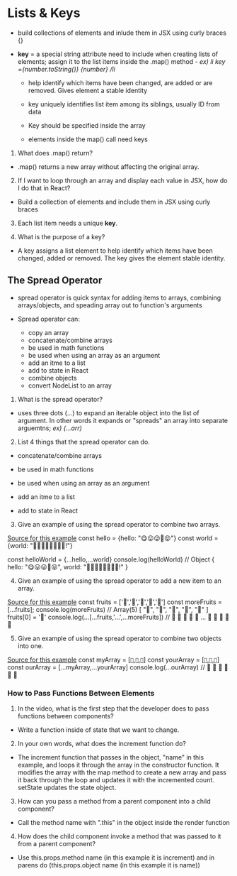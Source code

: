# Lists & Keys

- build collections of elements and inlude them in JSX using curly braces {}

- **key** = a special string attribute need to include when creating lists of elements; assign it to the list items inside the .map() method
  *- ex) li key ={number.toString()}*
        *{number}*
        */li*
  - help identify which items have been changed, are added or are removed. Gives element a stable identity

  - key uniquely identifies list item among its siblings, usually ID from data

  - Key should be specified inside the array

  - elements inside the map() call need keys

1. What does .map() return?

- .map() returns a new array without affecting the original array.

2. If I want to loop through an array and display each value in JSX, how do I do that in React?

- Build a collection of elements and include them in JSX using curly braces

3. Each list item needs a unique **key**.

4. What is the purpose of a key?

- A key assigns a list element to help identify which items have been changed, added or removed. The key gives the element stable identity.

## The Spread Operator

- spread operator is quick syntax for adding items to arrays, combining arrays/objects, and speading array out to function's arguments

- Spread operator can:
  - copy an array
  - concatenate/combine arrays
  - be used in math functions
  - be used when using an array as an argument
  - add an itme to a list
  - add to state in React
  - combine objects
  - convert NodeList to an array

1. What is the spread operator?

- uses three dots (...) to expand an iterable object into the list of argument. In other words it expands or "spreads" an array into separate arguemtns; *ex) (...arr)*

2. List 4 things that the spread operator can do.

- concatenate/combine arrays

- be used in math functions

- be used when using an array as an argument

- add an itme to a list
  
- add to state in React

3. Give an example of using the spread operator to combine two arrays.

<a href ="https://medium.com/coding-at-dawn/how-to-use-the-spread-operator-in-javascript-b9e4a8b06fab">Source for this example</a>
const hello = {hello: "😋😛😜🤪😝"}
const world = {world: "🙂🙃😉😊😇🥰😍🤩!"}

const helloWorld = {...hello,...world}
console.log(helloWorld) // Object { hello: "😋😛😜🤪😝", world: "🙂🙃😉😊😇🥰😍🤩!" }

4. Give an example of using the spread operator to add a new item to an array.

<a href ="https://medium.com/coding-at-dawn/how-to-use-the-spread-operator-in-javascript-b9e4a8b06fab">Source for this example</a>
const fruits = ['🍏','🍊','🍌','🍉','🍍']
const moreFruits = [...fruits];
console.log(moreFruits) // Array(5) [ "🍏", "🍊", "🍌", "🍉", "🍍" ]
fruits[0] = '🍑'
console.log(...[...fruits,'...',...moreFruits]) //  🍑 🍊 🍌 🍉 🍍 ... 🍏 🍊 🍌 🍉 🍍

5. Give an example of using the spread operator to combine two objects into one.

<a href ="https://medium.com/coding-at-dawn/how-to-use-the-spread-operator-in-javascript-b9e4a8b06fab">Source for this example</a>
const myArray = [`🤪`,`🐻`,`🎌`]
const yourArray = [`🙂`,`🤗`,`🤩`]
const ourArray = [...myArray,...yourArray]
console.log(...ourArray) // 🤪 🐻 🎌 🙂 🤗 🤩

### How to Pass Functions Between Elements

1. In the video, what is the first step that the developer does to pass functions between components?

- Write a function inside of state that we want to change.

2. In your own words, what does the increment function do?

- The increment function that passes in the object, "name" in this example, and loops it through the array in the constructor function. It modifies the array with the map method to create a new array and pass it back through the loop and updates it with the incremented count. setState updates the state object.

3. How can you pass a method from a parent component into a child component?

- Call the method name with ".this" in the object inside the render function

4. How does the child component invoke a method that was passed to it from a parent component?

- Use this.props.method name (in this example it is increment) and in parens do (this.props.object name (in this example it is name))